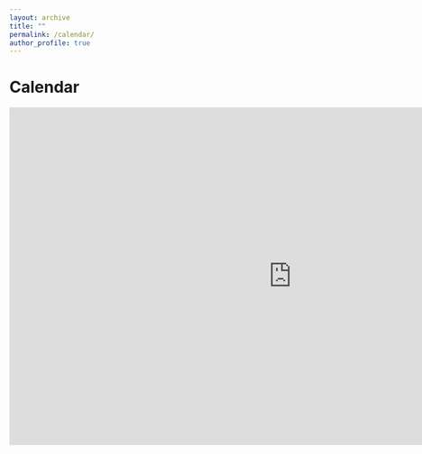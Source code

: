 ```yaml
---
layout: archive
title: ""
permalink: /calendar/
author_profile: true
---
```


<h1>Calendar</h1>
<iframe src="https://calendar.google.com/calendar/embed?src=491bf10a3773dfcdd5376ec3292f5d7fa507360514414a20425b038732a1c78b%40group.calendar.google.com&ctz=Asia%2FKolkata" style="border: 0" width="1000" height="600" frameborder="0" scrolling="no"></iframe>

 

